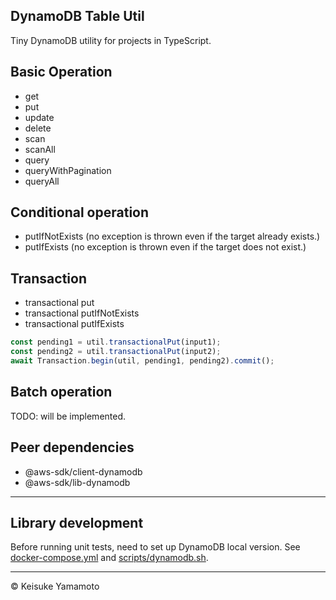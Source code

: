 DynamoDB Table Util
----------------------

Tiny DynamoDB utility for projects in TypeScript.

## Basic Operation
- get
- put
- update
- delete
- scan
- scanAll
- query
- queryWithPagination
- queryAll

## Conditional operation
- putIfNotExists (no exception is thrown even if the target already exists.)
- putIfExists (no exception is thrown even if the target does not exist.)
 
## Transaction
- transactional put
- transactional putIfNotExists
- transactional putIfExists

```typescript
const pending1 = util.transactionalPut(input1);
const pending2 = util.transactionalPut(input2);
await Transaction.begin(util, pending1, pending2).commit();
```

## Batch operation
TODO: will be implemented.

## Peer dependencies
- @aws-sdk/client-dynamodb
- @aws-sdk/lib-dynamodb 

--------

## Library development
Before running unit tests, need to set up DynamoDB local version. See [docker-compose.yml](./docker-compose.yml)
and [scripts/dynamodb.sh](./scripts/dynamodb.sh).

--------

&copy; Keisuke Yamamoto

